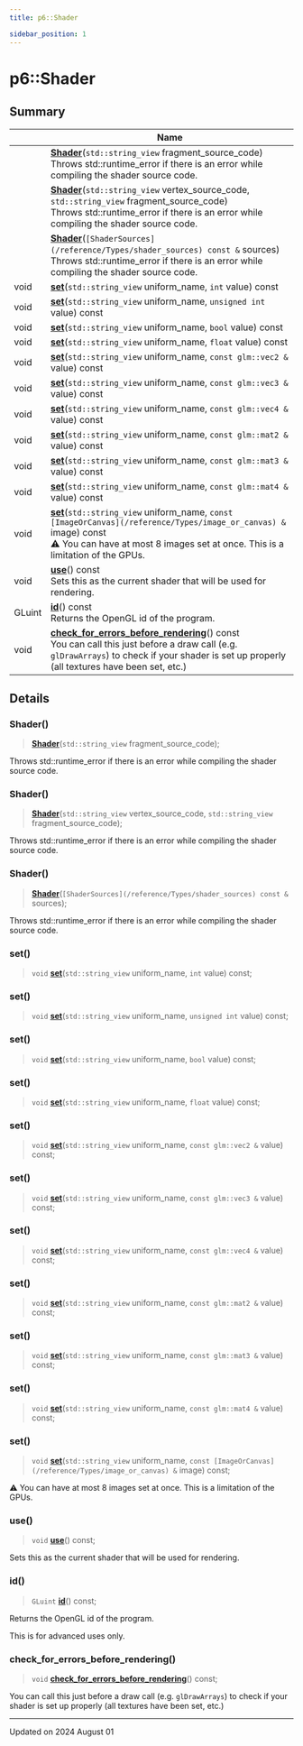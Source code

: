 ```yaml
---
title: p6::Shader

sidebar_position: 1
---
```


# p6::Shader







## Summary

|                | Name           |
| -------------- | -------------- |
| | **[Shader](/reference/Types/shader#shader)**(`std::string_view` fragment_source_code)<br/>Throws std::runtime_error if there is an error while compiling the shader source code.  |
| | **[Shader](/reference/Types/shader#shader)**(`std::string_view` vertex_source_code, `std::string_view` fragment_source_code)<br/>Throws std::runtime_error if there is an error while compiling the shader source code.  |
| | **[Shader](/reference/Types/shader#shader)**(`[ShaderSources](/reference/Types/shader_sources) const &` sources)<br/>Throws std::runtime_error if there is an error while compiling the shader source code.  |
| void | **[set](/reference/Types/shader#set)**(`std::string_view` uniform_name, `int` value) const |
| void | **[set](/reference/Types/shader#set)**(`std::string_view` uniform_name, `unsigned int` value) const |
| void | **[set](/reference/Types/shader#set)**(`std::string_view` uniform_name, `bool` value) const |
| void | **[set](/reference/Types/shader#set)**(`std::string_view` uniform_name, `float` value) const |
| void | **[set](/reference/Types/shader#set)**(`std::string_view` uniform_name, `const glm::vec2 &` value) const |
| void | **[set](/reference/Types/shader#set)**(`std::string_view` uniform_name, `const glm::vec3 &` value) const |
| void | **[set](/reference/Types/shader#set)**(`std::string_view` uniform_name, `const glm::vec4 &` value) const |
| void | **[set](/reference/Types/shader#set)**(`std::string_view` uniform_name, `const glm::mat2 &` value) const |
| void | **[set](/reference/Types/shader#set)**(`std::string_view` uniform_name, `const glm::mat3 &` value) const |
| void | **[set](/reference/Types/shader#set)**(`std::string_view` uniform_name, `const glm::mat4 &` value) const |
| void | **[set](/reference/Types/shader#set)**(`std::string_view` uniform_name, `const [ImageOrCanvas](/reference/Types/image_or_canvas) &` image) const<br/>:warning: You can have at most 8 images set at once. This is a limitation of the GPUs.  |
| void | **[use](/reference/Types/shader#use)**() const<br/>Sets this as the current shader that will be used for rendering.  |
| GLuint | **[id](/reference/Types/shader#id)**() const<br/>Returns the OpenGL id of the program.  |
| void | **[check_for_errors_before_rendering](/reference/Types/shader#check_for_errors_before_rendering)**() const<br/>You can call this just before a draw call (e.g. `glDrawArrays`) to check if your shader is set up properly (all textures have been set, etc.)  |
## Details


### Shader()

> **[Shader](/reference/Types/shader#shader)**(`std::string_view` fragment_source_code);


Throws std::runtime_error if there is an error while compiling the shader source code. 

### Shader()

> **[Shader](/reference/Types/shader#shader)**(`std::string_view` vertex_source_code, `std::string_view` fragment_source_code);


Throws std::runtime_error if there is an error while compiling the shader source code. 

### Shader()

> **[Shader](/reference/Types/shader#shader)**(`[ShaderSources](/reference/Types/shader_sources) const &` sources);


Throws std::runtime_error if there is an error while compiling the shader source code. 

### set()

> `void` **[set](/reference/Types/shader#set)**(`std::string_view` uniform_name, `int` value) const;



### set()

> `void` **[set](/reference/Types/shader#set)**(`std::string_view` uniform_name, `unsigned int` value) const;



### set()

> `void` **[set](/reference/Types/shader#set)**(`std::string_view` uniform_name, `bool` value) const;



### set()

> `void` **[set](/reference/Types/shader#set)**(`std::string_view` uniform_name, `float` value) const;



### set()

> `void` **[set](/reference/Types/shader#set)**(`std::string_view` uniform_name, `const glm::vec2 &` value) const;



### set()

> `void` **[set](/reference/Types/shader#set)**(`std::string_view` uniform_name, `const glm::vec3 &` value) const;



### set()

> `void` **[set](/reference/Types/shader#set)**(`std::string_view` uniform_name, `const glm::vec4 &` value) const;



### set()

> `void` **[set](/reference/Types/shader#set)**(`std::string_view` uniform_name, `const glm::mat2 &` value) const;



### set()

> `void` **[set](/reference/Types/shader#set)**(`std::string_view` uniform_name, `const glm::mat3 &` value) const;



### set()

> `void` **[set](/reference/Types/shader#set)**(`std::string_view` uniform_name, `const glm::mat4 &` value) const;



### set()

> `void` **[set](/reference/Types/shader#set)**(`std::string_view` uniform_name, `const [ImageOrCanvas](/reference/Types/image_or_canvas) &` image) const;


:warning: You can have at most 8 images set at once. This is a limitation of the GPUs. 

### use()

> `void` **[use](/reference/Types/shader#use)**() const;


Sets this as the current shader that will be used for rendering. 

### id()

> `GLuint` **[id](/reference/Types/shader#id)**() const;


Returns the OpenGL id of the program. 

This is for advanced uses only. 


### check_for_errors_before_rendering()

> `void` **[check_for_errors_before_rendering](/reference/Types/shader#check_for_errors_before_rendering)**() const;


You can call this just before a draw call (e.g. `glDrawArrays`) to check if your shader is set up properly (all textures have been set, etc.) 

-------------------------------

Updated on 2024 August 01
